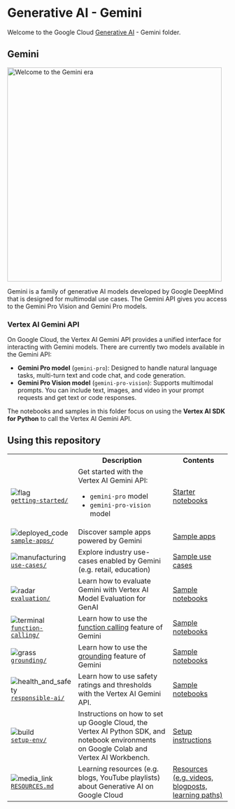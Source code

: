 # Generative AI - Gemini

Welcome to the Google Cloud [Generative AI](https://cloud.google.com/ai/generative-ai/) - Gemini folder.

## Gemini

<!-- markdownlint-disable MD033 -->
<img src="https://lh3.googleusercontent.com/eDr6pYKs1tT0iK0nt3pPhvVlP2Wn96fbGqbWgBAARRZ7isej037g_tWobjV8zQkxOsWzJuEH8p-fksczXUOeqxGZZIo_HUCdkn8q-a4fuwATD7Q9Xrs=w2456-l100-sg-rj-c0xffffff" style="width:35em" alt="Welcome to the Gemini era">
<!-- markdownlint-enable MD033 -->

Gemini is a family of generative AI models developed by Google DeepMind that is designed for multimodal use cases. The Gemini API gives you access to the Gemini Pro Vision and Gemini Pro models.

### Vertex AI Gemini API

On Google Cloud, the Vertex AI Gemini API provides a unified interface for interacting with Gemini models. There are currently two models available in the Gemini API:

- **Gemini Pro model** (`gemini-pro`): Designed to handle natural language tasks, multi-turn text and code chat, and code generation.
- **Gemini Pro Vision model** (`gemini-pro-vision`): Supports multimodal prompts. You can include text, images, and video in your prompt requests and get text or code responses.

The notebooks and samples in this folder focus on using the **Vertex AI SDK for Python** to call the Vertex AI Gemini API.

## Using this repository

<!-- markdownlint-disable MD033 -->
<table>
  <tr>
    <th></th>
    <th style="text-align: center;">Description</th>
    <th style="text-align: center;">Contents</th>
  </tr>
  <tr>
    <td>
      <img src="https://fonts.gstatic.com/s/i/short-term/release/googlesymbols/flag/default/40px.svg" alt="flag">
      <br>
      <a href="getting-started/"><code>getting-started/</code></a>
    </td>
    <td>Get started with the Vertex AI Gemini API:
      <ul>
        <li><code>gemini-pro</code> model</li>
        <li><code>gemini-pro-vision</code> model</li>
      </ul>
    </td>
    <td><a href="getting-started/">Starter notebooks</a></td>
  </tr>
  <tr>
    <td>
      <img src="https://fonts.gstatic.com/s/i/short-term/release/googlesymbols/deployed_code/default/40px.svg" alt="deployed_code">
      <br>
      <a href="sample-apps/"><code>sample-apps/</code></a>
    </td>
    <td>Discover sample apps powered by Gemini</td>
    <td><a href="sample-apps/">Sample apps</a></td>
  </tr>
  <tr>
    <td>
      <img src="https://fonts.gstatic.com/s/i/short-term/release/googlesymbols/manufacturing/default/40px.svg" alt="manufacturing">
      <br>
      <a href="use-cases/"><code>use-cases/</code></a>
    </td>
    <td>
      Explore industry use-cases enabled by Gemini (e.g. retail, education)
    </td>
    <td><a href="use-cases/">Sample use cases</a></td>
  </tr>
  <tr>
    <td>
      <img src="https://fonts.gstatic.com/s/i/short-term/release/googlesymbols/radar/default/40px.svg" alt="radar">
      <br>
      <a href="evaluation/"><code>evaluation/</code></a>
    </td>
    <td>Learn how to evaluate Gemini with Vertex AI Model Evaluation for GenAI</td>
    <td><a href="evaluation/">Sample notebooks</a></td>
  </tr>
  <tr>
    <td>
      <img src="https://fonts.gstatic.com/s/i/short-term/release/googlesymbols/terminal/default/40px.svg" alt="terminal">
      <br>
      <a href="function-calling/"><code>function-calling/</code></a>
    </td>
    <td>
        Learn how to use the <a href="https://cloud.google.com/vertex-ai/docs/generative-ai/multimodal/function-calling">function calling</a> feature of Gemini
    </td>
    <td><a href="function-calling/">Sample notebooks</a></td>
  </tr>
  <tr>
    <td>
      <img src="https://fonts.gstatic.com/s/i/short-term/release/googlesymbols/grass/default/40px.svg" alt="grass">
      <br>
      <a href="grounding/"><code>grounding/</code></a>
    </td>
    <td>
        Learn how to use the <a href="https://cloud.google.com/vertex-ai/docs/generative-ai/grounding/ground-language-models">grounding</a> feature of Gemini
    </td>
    <td><a href="grounding/">Sample notebooks</a></td>
  </tr>
  <tr>
    <td>
      <img src="https://fonts.gstatic.com/s/i/short-term/release/googlesymbols/health_and_safety/default/40px.svg" alt="health_and_safety">
      <br>
      <a href="responsible-ai/"><code>responsible-ai/</code></a>
    </td>
    <td>Learn how to use safety ratings and thresholds with the Vertex AI Gemini API.</td>
    <td><a href="responsible-ai/">Sample notebooks</a></td>
  </tr>
  <tr>
    <td>
      <img src="https://fonts.gstatic.com/s/i/short-term/release/googlesymbols/build/default/40px.svg" alt="build">
      <br>
      <a href="../setup-env/"><code>setup-env/</code></a>
    </td>
    <td>Instructions on how to set up Google Cloud, the Vertex AI Python SDK, and notebook environments on Google Colab and Vertex AI Workbench.</td>
    <td><a href="../setup-env">Setup instructions</a></td>
  </tr>
  <tr>
    <td>
      <img src="https://fonts.gstatic.com/s/i/short-term/release/googlesymbols/media_link/default/40px.svg" alt="media_link">
      <br>
      <a href="../RESOURCES.md"><code>RESOURCES.md</code></a>
    </td>
    <td>Learning resources (e.g. blogs, YouTube playlists) about Generative AI on Google Cloud</td>
    <td><a href="../RESOURCES.md">Resources (e.g. videos, blogposts, learning paths)</a></td>
  </tr>

</table>
<!-- markdownlint-enable MD033 -->
